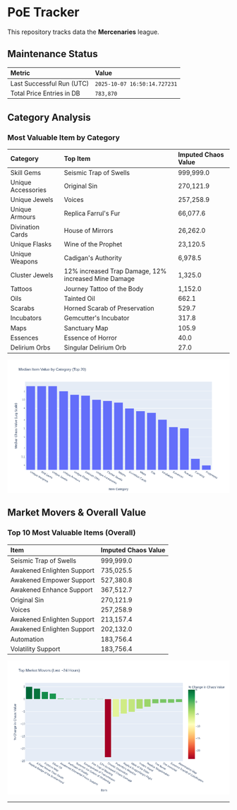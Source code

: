 # PoE Tracker

This repository tracks data the **Mercenaries** league.

## Maintenance Status

<!-- START_MAINTENANCE -->
| Metric | Value |
|:---|:---|
| Last Successful Run (UTC) | `2025-10-07 16:50:14.727231` |
| Total Price Entries in DB | `783,870` |

<!-- END_MAINTENANCE -->

## Category Analysis

<!-- START_CATEGORY_ANALYSIS -->
### Most Valuable Item by Category
| Category | Top Item | Imputed Chaos Value |
| :--- | :--- | :--- |
| Skill Gems | Seismic Trap of Swells | 999,999.0 |
| Unique Accessories | Original Sin | 270,121.9 |
| Unique Jewels | Voices | 257,258.9 |
| Unique Armours | Replica Farrul's Fur | 66,077.6 |
| Divination Cards | House of Mirrors | 26,262.0 |
| Unique Flasks | Wine of the Prophet | 23,120.5 |
| Unique Weapons | Cadigan's Authority | 6,978.5 |
| Cluster Jewels | 12% increased Trap Damage, 12% increased Mine Damage | 1,325.0 |
| Tattoos | Journey Tattoo of the Body | 1,152.0 |
| Oils | Tainted Oil | 662.1 |
| Scarabs | Horned Scarab of Preservation | 529.7 |
| Incubators | Gemcutter's Incubator | 317.8 |
| Maps | Sanctuary Map | 105.9 |
| Essences | Essence of Horror | 40.0 |
| Delirium Orbs | Singular Delirium Orb | 27.0 |


![Category Analysis Chart](charts/category_analysis.png)
<!-- END_CATEGORY_ANALYSIS -->

## Market Movers & Overall Value

<!-- START_ANALYSIS -->
### Top 10 Most Valuable Items (Overall)
| Item | Imputed Chaos Value |
| :--- | :--- |
| Seismic Trap of Swells | 999,999.0 |
| Awakened Enlighten Support | 735,025.5 |
| Awakened Empower Support | 527,380.8 |
| Awakened Enhance Support | 367,512.7 |
| Original Sin | 270,121.9 |
| Voices | 257,258.9 |
| Awakened Enlighten Support | 213,157.4 |
| Awakened Enlighten Support | 202,132.0 |
| Automation | 183,756.4 |
| Volatility Support | 183,756.4 |


![Market Movers Chart](charts/market_movers.png)
<!-- END_ANALYSIS -->

---
